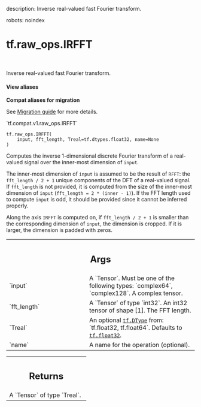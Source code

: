 description: Inverse real-valued fast Fourier transform.

robots: noindex

# tf.raw_ops.IRFFT

<!-- Insert buttons and diff -->

<table class="tfo-notebook-buttons tfo-api nocontent" align="left">

</table>



Inverse real-valued fast Fourier transform.

<section class="expandable">
  <h4 class="showalways">View aliases</h4>
  <p>
<b>Compat aliases for migration</b>
<p>See
<a href="https://www.tensorflow.org/guide/migrate">Migration guide</a> for
more details.</p>
<p>`tf.compat.v1.raw_ops.IRFFT`</p>
</p>
</section>

<pre class="devsite-click-to-copy prettyprint lang-py tfo-signature-link">
<code>tf.raw_ops.IRFFT(
    input, fft_length, Treal=tf.dtypes.float32, name=None
)
</code></pre>



<!-- Placeholder for "Used in" -->

Computes the inverse 1-dimensional discrete Fourier transform of a real-valued
signal over the inner-most dimension of `input`.

The inner-most dimension of `input` is assumed to be the result of `RFFT`: the
`fft_length / 2 + 1` unique components of the DFT of a real-valued signal. If
`fft_length` is not provided, it is computed from the size of the inner-most
dimension of `input` (`fft_length = 2 * (inner - 1)`). If the FFT length used to
compute `input` is odd, it should be provided since it cannot be inferred
properly.

Along the axis `IRFFT` is computed on, if `fft_length / 2 + 1` is smaller
than the corresponding dimension of `input`, the dimension is cropped. If it is
larger, the dimension is padded with zeros.

<!-- Tabular view -->
 <table class="responsive fixed orange">
<colgroup><col width="214px"><col></colgroup>
<tr><th colspan="2"><h2 class="add-link">Args</h2></th></tr>

<tr>
<td>
`input`
</td>
<td>
A `Tensor`. Must be one of the following types: `complex64`, `complex128`.
A complex tensor.
</td>
</tr><tr>
<td>
`fft_length`
</td>
<td>
A `Tensor` of type `int32`.
An int32 tensor of shape [1]. The FFT length.
</td>
</tr><tr>
<td>
`Treal`
</td>
<td>
An optional <a href="../../tf/dtypes/DType.md"><code>tf.DType</code></a> from: `tf.float32, tf.float64`. Defaults to <a href="../../tf.md#float32"><code>tf.float32</code></a>.
</td>
</tr><tr>
<td>
`name`
</td>
<td>
A name for the operation (optional).
</td>
</tr>
</table>



<!-- Tabular view -->
 <table class="responsive fixed orange">
<colgroup><col width="214px"><col></colgroup>
<tr><th colspan="2"><h2 class="add-link">Returns</h2></th></tr>
<tr class="alt">
<td colspan="2">
A `Tensor` of type `Treal`.
</td>
</tr>

</table>

